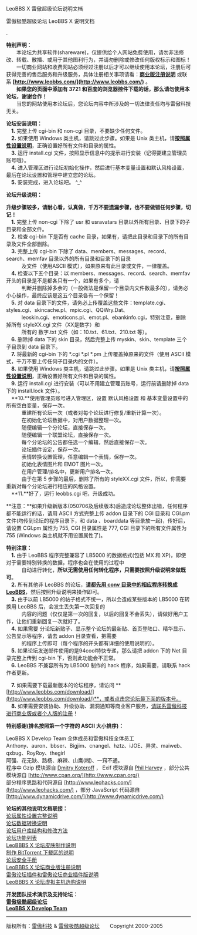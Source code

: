 LeoBBS X 雷傲超级论坛说明文档 

雷傲极酷超级论坛 LeoBBS X 说明文档

.

  
**特别声明：**  
　　本论坛为共享软件(shareware)，仅提供给个人网站免费使用，请勿非法修改、转载、散播、或用于其他图利行为，并请勿删除或修改任何版权标示和图标！  
　　一切商业网站和收费网站必须经过注册以后才可以继续使用本论坛，注册后可获得完善的售后服务和升级服务，具体注册相关事项请看：**[商业版注册说明](reg.md)** 或联系 **[http://www.leobbs.com/](http://www.leobbs.com/)** 。  
　　**如果您的页面中添加有 3721 和百度的浏览器控件下载的话，那么请勿使用本论坛，谢谢合作！**  
　　当您的网站使用本论坛后，您论坛内容中所涉及的一切法律责任均与雷傲科技无关。  
  
  
**论坛安装说明：**  
　**1.** 完整上传 cgi-bin 和 non-cgi 目录，不要缺少任何文件。  
　**2.** 如果使用 Windows 类主机，请跳过此步骤。如果是 Unix 类主机，请[**按照属性设置说明**](filemod.md)，正确设置好所有文件和目录的属性。  
　**3.** 运行 install.cgi 文件，按照显示信息中的提示进行安装（记得要建立管理员账号哦）。  
　**4.** 进入管理区进行论坛初始化操作，然后进行基本变量设置和默认风格设置，最后在论坛设置和管理中建立您的论坛。  
　**5.** 安装完成，进入论坛吧。 ^\_^  
  
  
**论坛升级说明：**  

**升级步骤较多，请耐心看，认真做，千万不要遗漏步骤，也不要做错任何步骤，切记！**  
　**1.** 完整上传 non-cgi 下除了 usr 和 usravatars 目录以外所有目录、目录下的子目录和全部文件。  
　**2.** 检查 cgi-bin 下是否有 cache 目录，如果有，请把此目录和目录下的所有目录及文件全部删除。  
　**3.** 完整上传 cgi-bin 下除了 data、members、messages、record、search、memfav 目录以外的所有目录和目录下的目录  
　　　及文件（使用ASCII 模式），如果原来有此目录或文件，一律覆盖。  
　**4.** 检查以下五个目录：以 members、messages、record、search、memfav 开头的目录是不是都各只有一个，如果有多个，请  
　　　判断并删除掉多余的（一般做法是保留一个目录内文件数最多的），请务必小心操作，最终应该是这五个目录各有一个保留！  
　**5.** 对 data 目录下的文件，请务必上传覆盖这些文件：template.cgi、styles.cgi、skincache.pl、mpic.cgi、QQWry.Dat、  
　　　leoskin.cgi、emoticons.pl、emot.pl、ebankinfo.cgi，特别注意，删除掉所有 styleXX.cgi 文件（XX是数字）和  
　　　所有的 数字.txt 文件（如：10.txt、61.txt、210.txt 等）。  
　**6.** 删除掉 data 下的 skin 目录，然后完整上传 myskin、skin、template 三个子目录到 data 目录下。  
　**7.** 将最新的 cgi-bin 下的 \*.cgi \*.pl \*.pm 上传覆盖掉原来的文件（使用 ASCII 模式，千万不要上传任何子目录内的文件）。  
　**8.** 如果使用 Windows 类主机，请跳过此步骤。如果是 Unix 类主机，请[**按照属性设置说明**](filemod.md)，正确设置好所有文件和目录的属性。  
　**9.** 运行 install.cgi 进行安装（可以不用建立管理员账号，运行前请删除掉 data 下的 install.lock 文件）。  
　**10.**使用管理员账号进入管理区，设置 默认风格设置 和 基本变量设置中的所有空白变量，保存一次。  
　　　重建所有论坛一次（或者对每个论坛进行修复/重新计算一次）。  
　　　在初始化论坛数据中，对用户数据整理一次。  
　　　随便编辑一个分论坛，直接保存一次。  
　　　随便编辑一个联盟论坛，直接保存一次。  
　　　每个分论坛的公告都任选一个编辑，然后直接保存一次。  
　　　论坛插件设定，保存一次。  
　　　表情转换设置管理，任意编辑一个表情，保存一次。  
　　　初始化表情图片和 EMOT 图片一次。  
　　　在用户管理/排名中，更新用户排名一次。  
　　　由于在第 5 步骤的最后，删除了所有的 styleXX.cgi 文件，所以，你需要重新对每个分论坛进行相应的风格设置。  
　**11.**好了，运行 leobbs.cgi 吧，升级成功。  
  
  
**注意：**如果升级新版本(050706及后续版本)后造成论坛整体出错，任何程序都不能运行的话，请用 ASCII 方式完整上传 addon 目录下的 CGI 目录和 CGI.pm 文件(均传到论坛的程序目录下，和 data 、boarddata 等目录放一起)，传好后，请设置 CGI.pm 属性为 755, CGI 目录属性是 777, CGI 目录下的所有文件属性为 755 (Windows 类主机就不用设置属性了)。  
  
  
  
**特别注意：**  
　**1.** 由于 LeoBBS 程序完整兼容了 LB5000 的数据格式(包括 MX 和 XP)，即使对于需要特别转换的数据，程序也会在使用的过程中  
　　　自动进行转化，**所以无需使用任何转化程序，只需要按照升级说明来做既可**。  
　**2.** 所有其他非 LeoBBS 的论坛，[**请都先用 conv 目录中的相应程序转换成 LeoBBS**](convert.md)，然后按照升级说明来操作即可。  
　**3.** 由于以前 LB5000 的帖子格式不统一，所以会造成某些版本的 LB5000 在转换用 LeoBBS 后，会发生丢失第一次回复的  
　　　内容的问题（仅仅是第一次的回复，以后的回复不会丢失），请做好用户工作，让他们重新回复一次就好了。  
　**4.** 如果需要 分论坛新贴子、显示整个论坛的最新贴、首页登陆口、精华显示、公告显示等程序，请去 addon 目录查看，把需要  
　　　的程序上传即可（每个程序的开头都有详细的使用说明的）。  
　**5.** 如果论坛发送邮件使用的是94cool特快专递，那么请把 addon 下的 Net 目录完整上传到 cgi-bin 下，否则此功能会不正常。  
　**6.** LeoBBS 不兼容所有为 LB5000 制作的 hack 程序，如果需要，请联系 hack 作者更新。  
  
　**7.** 如果需要下载最新版本的论坛程序，请访问 **[http://www.leobbs.com/download/](http://www.leobbs.com/download/)**，或者点击您论坛最下面的版本号。  
　**8.** 如果需要安装协助、升级协助、漏洞通知等商业客户服务，[请联系雷傲科技进行商业版或者个人版的注册](reg.md)！  
  
  
**特别感谢(排名按照第一个字符的 ASCII 大小排序)：**  

LeoBBS X Develop Team 全体成员和雷傲科技全体员工  
Anthony、auron、bbser、Bigjim、cnangel、hztz、iJOE、异灵、maiweb、qxbug、RoyRoy、thegirl  
阿强、花无缺、路杨、麻辣、山鹰(糊)、一窍不通。  
程序中 Gzip 模块源自 [Dmitry Koteroff](mailto:koteroff@cpan.org) ， Exif 模块源自 [Phil Harvey](mailto:phil@owl.phy.queensu.ca) ，部分公共模块源自 [http://www.cpan.org/](http://www.cpan.org/)  
部分程序思路和代码源自 [http://www.leohacks.com/](http://www.leohacks.com/) ，部分 JavaScript 代码源自 [http://www.dynamicdrive.com/](http://www.dynamicdrive.com/)  
  
  
**论坛的其他说明文档联接：**  
[论坛属性设置完整说明](filemod.md)  
[论坛数据转换说明](convert.md)  
[论坛用户库结构和修改方法](userformat.md)  
[论坛功能列表](function.md)  
[LeoBBBS X 论坛皮肤制作说明](skin.md)  
[制作 BitTorrent 下载区的说明](bittorrent.md)  
[论坛安全手册](safe.md)  
[LeoBBBS X 论坛商业版注册说明](reg.md)  
[雷傲论坛插件和雷傲论坛商业插件版说明](plug.md)  
[LeoBBBS X 论坛虚拟主机选购说明](vhost.md)  
  
  
  
**开发团队技术演示及支持论坛：**  
**[雷傲极酷超级论坛](http://bbs.leobbs.com/)**  
**[LeoBBS X Develop Team](http://bbs.leobbs.com/cgi-bin/forums.cgi?forum=2)**  
  
  
  

  
  

* * *

版权所有：[雷傲科技](http://www.leobbs.com) & [雷傲极酷超级论坛](http://bbs.leobbs.com)　　Copyright 2000-2005
